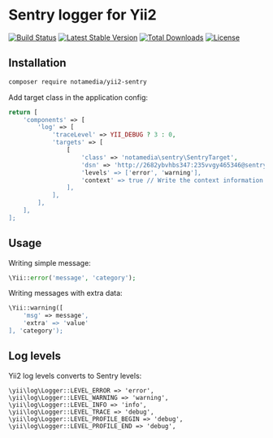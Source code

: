 # Sentry logger for Yii2

[![Build Status](https://travis-ci.org/notamedia/yii2-sentry.svg)](https://travis-ci.org/notamedia/yii2-sentry)
[![Latest Stable Version](https://poser.pugx.org/notamedia/yii2-sentry/v/stable)](https://packagist.org/packages/notamedia/yii2-sentry) 
[![Total Downloads](https://poser.pugx.org/notamedia/yii2-sentry/downloads)](https://packagist.org/packages/notamedia/yii2-sentry) 
[![License](https://poser.pugx.org/notamedia/yii2-sentry/license)](https://packagist.org/packages/notamedia/yii2-sentry)

## Installation

```bash
composer require notamedia/yii2-sentry
```

Add target class in the application config:

```php
return [
    'components' => [
	    'log' => [
		    'traceLevel' => YII_DEBUG ? 3 : 0,
		    'targets' => [
			    [
				    'class' => 'notamedia\sentry\SentryTarget',
				    'dsn' => 'http://2682ybvhbs347:235vvgy465346@sentry.com/1,
				    'levels' => ['error', 'warning'],
				    'context' => true // Write the context information. The default is true.
			    ],
		    ],
	    ],
    ],
];
```

## Usage

Writing simple message:

```php
\Yii::error('message', 'category');
```

Writing messages with extra data:

```php
\Yii::warning([
    'msg' => message',
    'extra' => 'value'
], 'category');
```

## Log levels

Yii2 log levels converts to Sentry levels:

```
\yii\log\Logger::LEVEL_ERROR => 'error',
\yii\log\Logger::LEVEL_WARNING => 'warning',
\yii\log\Logger::LEVEL_INFO => 'info',
\yii\log\Logger::LEVEL_TRACE => 'debug',
\yii\log\Logger::LEVEL_PROFILE_BEGIN => 'debug',
\yii\log\Logger::LEVEL_PROFILE_END => 'debug',
```